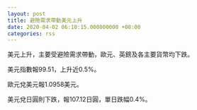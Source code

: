 ```yaml
---
layout: post
title: 避險需求帶動美元上升
date: 2020-04-02 06:10:15.000000000 +08:00
categories: rss
---
```


美元上升，主要受避險需求帶動，歐元、英鎊及各主要貨幣均下跌。

美元指數報99.51，上升近0.5%。

歐元兌美元報1.0958美元。

美元兌日圓則下跌，報107.12日圓，單日跌幅0.4%。
